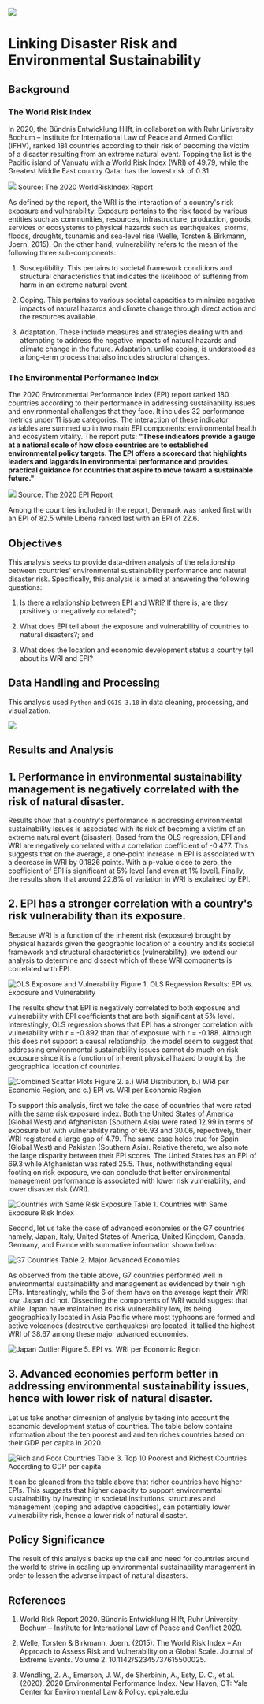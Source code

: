 
![](https://github.com/jsacoba/pai789_finalproject/blob/main/aes-folder/disaster_ph.PNG)

# Linking Disaster Risk and Environmental Sustainability
## Background

### The World Risk Index

In 2020, the Bündnis Entwicklung Hilft, in collaboration with Ruhr University Bochum – Institute for International Law of Peace and Armed Conflict (IFHV), ranked 181 countries according to their risk of becoming the victim of a disaster resulting from an extreme natural event. Topping the list is the Pacific island of Vanuatu with a World Risk Index (WRI) of 49.79, while the Greatest Middle East country Qatar has the lowest risk of 0.31.

![](https://github.com/jsacoba/pai789_finalproject/blob/main/script1-wri_data/wri_components.PNG)
Source: The 2020 WorldRiskIndex Report

As defined by the report, the WRI is the interaction of a country's risk exposure and vulnerability. Exposure pertains to the risk faced by various entities such as communities, resources, infrastructure, production, goods, services or ecosystems to physical hazards such as earthquakes, storms, floods, droughts, tsunamis and sea-level rise (Welle, Torsten & Birkmann, Joern, 2015).  On the other hand, vulnerability refers to the mean of the following three sub-components:

1.	Susceptibility. This pertains to societal framework conditions and structural characteristics that indicates the likelihood of suffering from harm in an extreme natural event.

2.	Coping. This pertains to various societal capacities to minimize negative impacts of natural hazards and climate change through direct action and the resources available.

3.	Adaptation. These include measures and strategies dealing with and attempting to address the negative impacts of natural hazards and climate change in the future. Adaptation, unlike coping, is understood as a long-term process that also includes structural changes.

### The Environmental Performance Index

The 2020 Environmental Performance Index (EPI) report ranked 180 countries according to their performance in addressing sustainability issues and environmental challenges that they face. It includes 32 performance metrics under 11 issue categories. The interaction of these indicator variables are summed up in two main EPI components: environmental health and ecosystem vitality. The report puts: **"These indicators provide a gauge at a national scale of how close countries are to established environmental policy targets. The EPI offers a scorecard that highlights leaders and laggards in environmental performance and provides practical guidance for countries that aspire to move toward a sustainable future."**

![](https://github.com/jsacoba/pai789_finalproject/blob/main/script3_epi_data/epi_components.PNG)
Source: The 2020 EPI Report

Among the countries included in the report, Denmark was ranked first with an EPI of 82.5 while Liberia ranked last with an EPI of 22.6.

## Objectives

This analysis seeks to provide data-driven analysis of the relationship between countries' environmental sustainability performance and natural disaster risk. Specifically, this analysis is aimed at answering the following questions:

1. Is there a relationship between EPI and WRI? If there is, are they positively or negatively correlated?;

2. What does EPI tell about the exposure and vulnerability of countries to natural disasters?; and

3. What does the location and economic development status a country tell about its WRI and EPI?

## Data Handling and Processing

This analysis used `Python` and `QGIS 3.18` in data cleaning, processing, and visualization. 

![](https://github.com/jsacoba/pai789_finalproject/blob/main/aes-folder/joined_maps.png)

## Results and Analysis

## 1. Performance in environmental sustainability management is negatively correlated with the risk of natural disaster.

Results show that a country's performance in addressing environmental sustainability issues is associated with its risk of becoming a victim of an extreme natural event (disaster). Based from the OLS regression, EPI and WRI are negatively correlated with a correlation coefficient of -0.477. This suggests that on the average, a one-point increase in EPI is associated with a decrease in WRI by 0.1826 points. With a p-value close to zero, the coefficient of EPI is significant at 5% level [and even at 1% level]. Finally, the results show that around 22.8% of variation in WRI is explained by EPI. 

## 2. EPI has a stronger correlation with a country's risk vulnerability than its exposure.

Because WRI is a function of the inherent risk (exposure) brought by physical hazards given the geographic location of a country and its societal framework and structural characteristics (vulnerability), we extend our analysis to determine and dissect which of these WRI components is correlated with EPI.

![OLS Exposure and Vulnerability](https://github.com/jsacoba/pai789_finalproject/blob/main/script5_analyze/to_RESULTS.MD/ols.png)
Figure 1. OLS Regression Results: EPI vs. Exposure and Vulnerability


The results show that EPI is negatively correlated to both exposure and vulnerability with EPI coefficients that are both significant at 5% level. Interestingly, OLS regression shows that EPI has a stronger correlation with vulnerability with r = -0.892 than that of exposure with r = -0.188. Although this does not support a causal relationship, the model seem to suggest that addressing environmental sustainability issues cannot do much on risk exposure since it is a function of inherent physical hazard brought by the geographical location of countries. 

![Combined Scatter Plots](https://github.com/jsacoba/pai789_finalproject/blob/main/script5_analyze/to_RESULTS.MD/combined_scatter_region.png)
Figure 2. a.) WRI Distribution, b.) WRI per Economic Region, and c.) EPI vs. WRI per Economic Region

To support this analysis, first we take the case of countries that were rated with the same risk exposure index. Both the United States of America (Global West) and Afghanistan (Southern Asia) were rated 12.99 in terms of exposure but with vulnerability rating of 66.93 and 30.06, repectively, their WRI registered a large gap of 4.79. The same case holds true for Spain (Global West) and Pakistan (Southern Asia). Relative thereto, we also note the large disparity between their EPI scores. The United States has an EPI of 69.3 while Afghanistan was rated 25.5. Thus, nothwithstanding equal footing on risk exposure, we can conclude that better environmental management performance is associated with lower risk vulnerability, and lower disaster risk (WRI).

![Countries with Same Risk Exposure](https://github.com/jsacoba/pai789_finalproject/blob/main/script5_analyze/to_RESULTS.MD/points_ols.png)
Table 1. Countries with Same Exposure Risk Index

Second, let us take the case of advanced economies or the G7 countries namely, Japan, Italy, United States of America, United Kingdom, Canada, Germany, and France with summative information shown below:

![G7 Countries](https://github.com/jsacoba/pai789_finalproject/blob/main/script5_analyze/to_RESULTS.MD/japan_highlight.png)
Table 2. Major Advanced Economies


As observed from the table above, G7 countries performed well in environmental sustainability and management as evidenced by their high EPIs. Interestingly, while the 6 of them have on the average kept their WRI low, Japan did not. Dissecting the components of WRI would suggest that while Japan have maintained its risk vulnerability low, its being geographically located in Asia Pacific where most typhoons are formed and active volcanoes (destrcutive earthquakes) are located, it tallied the highest WRI of 38.67 among these major advanced economies.

![Japan Outlier](https://github.com/jsacoba/pai789_finalproject/blob/main/script5_analyze/to_RESULTS.MD/japan_scatter.png)
Figure 5. EPI vs. WRI per Economic Region


## 3. Advanced economies perform better in addressing environmental sustainability issues, hence with lower risk of natural disaster.

Let us take another dimesnion of analysis by taking into account the economic development status of countries. The table below contains information about the ten poorest and and ten riches countries based on their GDP per capita in 2020.

![Rich and Poor Countries](https://github.com/jsacoba/pai789_finalproject/blob/main/script5_analyze/to_RESULTS.MD/points_rich.png)
Table 3. Top 10 Poorest and Richest Countries According to GDP per capita

It can be gleaned from the table above that richer countries have higher EPIs. This suggests that higher capacity to support environmental sustainability by investing in societal institutions, structures and management (coping and adaptive capacities), can potentially  lower vulnerability risk, hence a lower risk of natural disaster.

## Policy Significance

The result of this analysis backs up the call and need for countries around the world to strive in scaling up environmental sustainability management in order to lessen the adverse impact of natural disasters. 

## References

1. World Risk Report 2020. Bündnis Entwicklung Hilft, Ruhr University Bochum – Institute for International Law of Peace and Conflict 2020. 

2. Welle, Torsten & Birkmann, Joern. (2015). The World Risk Index – An Approach to Assess Risk and Vulnerability on a Global Scale. Journal of Extreme Events. Volume 2. 10.1142/S2345737615500025. 

3. Wendling, Z. A., Emerson, J. W., de Sherbinin, A., Esty, D. C., et al. (2020). 2020 Environmental Performance Index. New Haven, CT: Yale Center for Environmental Law & Policy. epi.yale.edu